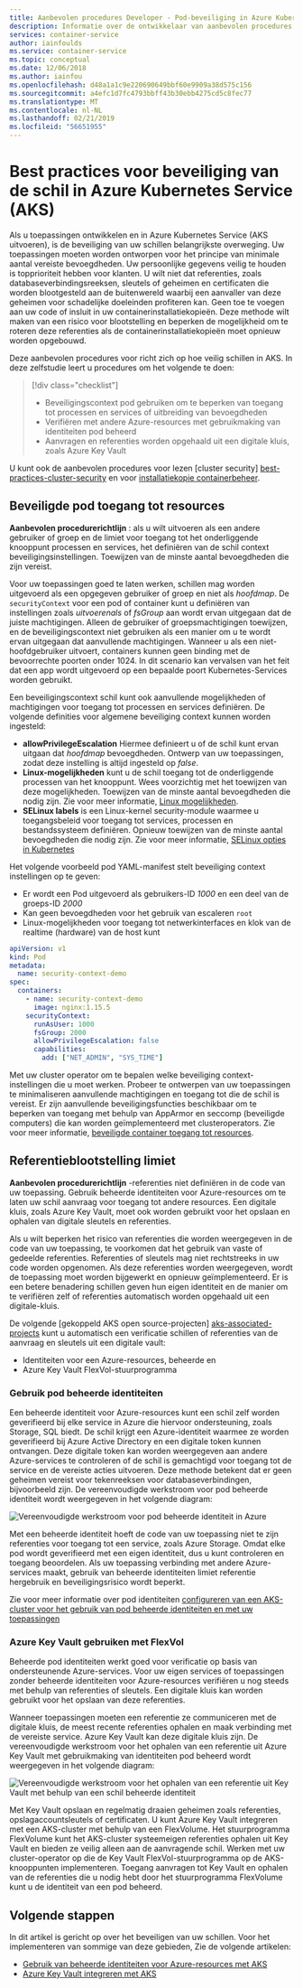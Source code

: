 ```yaml
---
title: Aanbevolen procedures Developer - Pod-beveiliging in Azure Kubernetes Services (AKS)
description: Informatie over de ontwikkelaar van aanbevolen procedures voor het beveiligen van pods in Azure Kubernetes Service (AKS)
services: container-service
author: iainfoulds
ms.service: container-service
ms.topic: conceptual
ms.date: 12/06/2018
ms.author: iainfou
ms.openlocfilehash: d48a1a1c9e220690649bbf60e9909a38d575c156
ms.sourcegitcommit: a4efc1d7fc4793bbff43b30ebb4275cd5c8fec77
ms.translationtype: MT
ms.contentlocale: nl-NL
ms.lasthandoff: 02/21/2019
ms.locfileid: "56651955"
---
```

# <a name="best-practices-for-pod-security-in-azure-kubernetes-service-aks"></a>Best practices voor beveiliging van de schil in Azure Kubernetes Service (AKS)

Als u toepassingen ontwikkelen en in Azure Kubernetes Service (AKS uitvoeren), is de beveiliging van uw schillen belangrijkste overweging. Uw toepassingen moeten worden ontworpen voor het principe van minimale aantal vereiste bevoegdheden. Uw persoonlijke gegevens veilig te houden is topprioriteit hebben voor klanten. U wilt niet dat referenties, zoals databaseverbindingsreeksen, sleutels of geheimen en certificaten die worden blootgesteld aan de buitenwereld waarbij een aanvaller van deze geheimen voor schadelijke doeleinden profiteren kan. Geen toe te voegen aan uw code of insluit in uw containerinstallatiekopieën. Deze methode wilt maken van een risico voor blootstelling en beperken de mogelijkheid om te roteren deze referenties als de containerinstallatiekopieën moet opnieuw worden opgebouwd.

Deze aanbevolen procedures voor richt zich op hoe veilig schillen in AKS. In deze zelfstudie leert u procedures om het volgende te doen:

> [!div class="checklist"]
> * Beveiligingscontext pod gebruiken om te beperken van toegang tot processen en services of uitbreiding van bevoegdheden
> * Verifiëren met andere Azure-resources met gebruikmaking van identiteiten pod beheerd
> * Aanvragen en referenties worden opgehaald uit een digitale kluis, zoals Azure Key Vault

U kunt ook de aanbevolen procedures voor lezen [cluster security] [ best-practices-cluster-security] en voor [installatiekopie containerbeheer][best-practices-container-image-management].

## <a name="secure-pod-access-to-resources"></a>Beveiligde pod toegang tot resources

**Aanbevolen procedurerichtlijn** : als u wilt uitvoeren als een andere gebruiker of groep en de limiet voor toegang tot het onderliggende knooppunt processen en services, het definiëren van de schil context beveiligingsinstellingen. Toewijzen van de minste aantal bevoegdheden die zijn vereist.

Voor uw toepassingen goed te laten werken, schillen mag worden uitgevoerd als een opgegeven gebruiker of groep en niet als *hoofdmap*. De `securityContext` voor een pod of container kunt u definiëren van instellingen zoals *uitvoerenals* of *fsGroup* aan wordt ervan uitgegaan dat de juiste machtigingen. Alleen de gebruiker of groepsmachtigingen toewijzen, en de beveiligingscontext niet gebruiken als een manier om u te wordt ervan uitgegaan dat aanvullende machtigingen. Wanneer u als een niet-hoofdgebruiker uitvoert, containers kunnen geen binding met de bevoorrechte poorten onder 1024. In dit scenario kan vervalsen van het feit dat een app wordt uitgevoerd op een bepaalde poort Kubernetes-Services worden gebruikt.

Een beveiligingscontext schil kunt ook aanvullende mogelijkheden of machtigingen voor toegang tot processen en services definiëren. De volgende definities voor algemene beveiliging context kunnen worden ingesteld:

* **allowPrivilegeEscalation** Hiermee definieert u of de schil kunt ervan uitgaan dat *hoofdmap* bevoegdheden. Ontwerp van uw toepassingen, zodat deze instelling is altijd ingesteld op *false*.
* **Linux-mogelijkheden** kunt u de schil toegang tot de onderliggende processen van het knooppunt. Wees voorzichtig met het toewijzen van deze mogelijkheden. Toewijzen van de minste aantal bevoegdheden die nodig zijn. Zie voor meer informatie, [Linux mogelijkheden][linux-capabilities].
* **SELinux labels** is een Linux-kernel security-module waarmee u toegangsbeleid voor toegang tot services, processen en bestandssysteem definiëren. Opnieuw toewijzen van de minste aantal bevoegdheden die nodig zijn. Zie voor meer informatie, [SELinux opties in Kubernetes][selinux-labels]

Het volgende voorbeeld pod YAML-manifest stelt beveiliging context instellingen op te geven:

* Er wordt een Pod uitgevoerd als gebruikers-ID *1000* en een deel van de groeps-ID *2000*
* Kan geen bevoegdheden voor het gebruik van escaleren `root`
* Linux-mogelijkheden voor toegang tot netwerkinterfaces en klok van de realtime (hardware) van de host kunt

```yaml
apiVersion: v1
kind: Pod
metadata:
  name: security-context-demo
spec:
  containers:
    - name: security-context-demo
      image: nginx:1.15.5
    securityContext:
      runAsUser: 1000
      fsGroup: 2000
      allowPrivilegeEscalation: false
      capabilities:
        add: ["NET_ADMIN", "SYS_TIME"]
```

Met uw cluster operator om te bepalen welke beveiliging context-instellingen die u moet werken. Probeer te ontwerpen van uw toepassingen te minimaliseren aanvullende machtigingen en toegang tot die de schil is vereist. Er zijn aanvullende beveiligingsfuncties beschikbaar om te beperken van toegang met behulp van AppArmor en seccomp (beveiligde computers) die kan worden geïmplementeerd met clusteroperators. Zie voor meer informatie, [beveiligde container toegang tot resources][apparmor-seccomp].

## <a name="limit-credential-exposure"></a>Referentieblootstelling limiet

**Aanbevolen procedurerichtlijn** -referenties niet definiëren in de code van uw toepassing. Gebruik beheerde identiteiten voor Azure-resources om te laten uw schil aanvraag voor toegang tot andere resources. Een digitale kluis, zoals Azure Key Vault, moet ook worden gebruikt voor het opslaan en ophalen van digitale sleutels en referenties.

Als u wilt beperken het risico van referenties die worden weergegeven in de code van uw toepassing, te voorkomen dat het gebruik van vaste of gedeelde referenties. Referenties of sleutels mag niet rechtstreeks in uw code worden opgenomen. Als deze referenties worden weergegeven, wordt de toepassing moet worden bijgewerkt en opnieuw geïmplementeerd. Er is een betere benadering schillen geven hun eigen identiteit en de manier om te verifiëren zelf of referenties automatisch worden opgehaald uit een digitale-kluis.

De volgende [gekoppeld AKS open source-projecten] [ aks-associated-projects] kunt u automatisch een verificatie schillen of referenties van de aanvraag en sleutels uit een digitale vault:

* Identiteiten voor een Azure-resources, beheerde en
* Azure Key Vault FlexVol-stuurprogramma

### <a name="use-pod-managed-identities"></a>Gebruik pod beheerde identiteiten

Een beheerde identiteit voor Azure-resources kunt een schil zelf worden geverifieerd bij elke service in Azure die hiervoor ondersteuning, zoals Storage, SQL biedt. De schil krijgt een Azure-identiteit waarmee ze worden geverifieerd bij Azure Active Directory en een digitale token kunnen ontvangen. Deze digitale token kan worden weergegeven aan andere Azure-services te controleren of de schil is gemachtigd voor toegang tot de service en de vereiste acties uitvoeren. Deze methode betekent dat er geen geheimen vereist voor tekenreeksen voor databaseverbindingen, bijvoorbeeld zijn. De vereenvoudigde werkstroom voor pod beheerde identiteit wordt weergegeven in het volgende diagram:

![Vereenvoudigde werkstroom voor pod beheerde identiteit in Azure](media/developer-best-practices-pod-security/basic-pod-identity.png)

Met een beheerde identiteit hoeft de code van uw toepassing niet te zijn referenties voor toegang tot een service, zoals Azure Storage. Omdat elke pod wordt geverifieerd met een eigen identiteit, dus u kunt controleren en toegang beoordelen. Als uw toepassing verbinding met andere Azure-services maakt, gebruik van beheerde identiteiten limiet referentie hergebruik en beveiligingsrisico wordt beperkt.

Zie voor meer informatie over pod identiteiten [configureren van een AKS-cluster voor het gebruik van pod beheerde identiteiten en met uw toepassingen][aad-pod-identity]

### <a name="use-azure-key-vault-with-flexvol"></a>Azure Key Vault gebruiken met FlexVol

Beheerde pod identiteiten werkt goed voor verificatie op basis van ondersteunende Azure-services. Voor uw eigen services of toepassingen zonder beheerde identiteiten voor Azure-resources verifiëren u nog steeds met behulp van referenties of sleutels. Een digitale kluis kan worden gebruikt voor het opslaan van deze referenties.

Wanneer toepassingen moeten een referentie ze communiceren met de digitale kluis, de meest recente referenties ophalen en maak verbinding met de vereiste service. Azure Key Vault kan deze digitale kluis zijn. De vereenvoudigde werkstroom voor het ophalen van een referentie uit Azure Key Vault met gebruikmaking van identiteiten pod beheerd wordt weergegeven in het volgende diagram:

![Vereenvoudigde werkstroom voor het ophalen van een referentie uit Key Vault met behulp van een schil beheerde identiteit](media/developer-best-practices-pod-security/basic-key-vault-flexvol.png)

Met Key Vault opslaan en regelmatig draaien geheimen zoals referenties, opslagaccountsleutels of certificaten. U kunt Azure Key Vault integreren met een AKS-cluster met behulp van een FlexVolume. Het stuurprogramma FlexVolume kunt het AKS-cluster systeemeigen referenties ophalen uit Key Vault en bieden ze veilig alleen aan de aanvragende schil. Werken met uw cluster-operator op die de Key Vault FlexVol-stuurprogramma op de AKS-knooppunten implementeren. Toegang aanvragen tot Key Vault en ophalen van de referenties die u nodig hebt door het stuurprogramma FlexVolume kunt u de identiteit van een pod beheerd.

## <a name="next-steps"></a>Volgende stappen

In dit artikel is gericht op over het beveiligen van uw schillen. Voor het implementeren van sommige van deze gebieden, Zie de volgende artikelen:

* [Gebruik van beheerde identiteiten voor Azure-resources met AKS][aad-pod-identity]
* [Azure Key Vault integreren met AKS][aks-keyvault-flexvol]

<!-- EXTERNAL LINKS -->
[aad-pod-identity]: https://github.com/Azure/aad-pod-identity#demo-pod
[aks-keyvault-flexvol]: https://github.com/Azure/kubernetes-keyvault-flexvol
[linux-capabilities]: http://man7.org/linux/man-pages/man7/capabilities.7.html
[selinux-labels]: https://kubernetes.io/docs/reference/generated/kubernetes-api/v1.12/#selinuxoptions-v1-core
[aks-associated-projects]: https://github.com/Azure/AKS/blob/master/previews.md#associated-projects

<!-- INTERNAL LINKS -->
[best-practices-cluster-security]: operator-best-practices-cluster-security.md
[best-practices-container-image-management]: operator-best-practices-container-image-management.md
[aks-pod-identities]: operator-best-practices-identity.md#use-pod-identities
[apparmor-seccomp]: operator-best-practices-cluster-security.md#secure-container-access-to-resources
